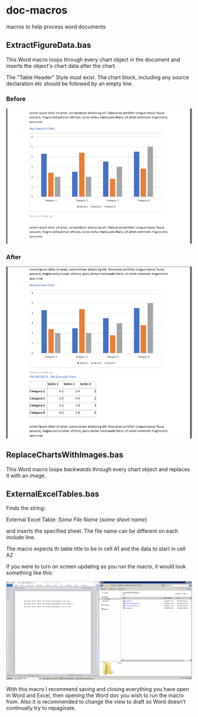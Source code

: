 # doc-macros
macros to help process word documents 

## ExtractFigureData.bas

This Word macro loops through every chart object in the document and inserts the object's chart data after the chart.

The "Table Header" Style must exist.  The chart block, including any source declaration etc should be followed by an empty line.

### Before

![ExtractFigureData01](images/ExtractFigureData01.png)

### After

![ExtractFigureData02](images/ExtractFigureData02.png)

## ReplaceChartsWithImages.bas

This Word macro loops _backwards_ through every chart object and replaces it with an image.

## ExternalExcelTables.bas

Finds the string:

External Excel Table: _Some File Name_ {_some sheet name_}

and inserts the specified sheet.  The file name can be different on each include line.

The macro expects th table title to be in cell A1 and the data to start in cell A2

If you were to turn on screen updating as you run the macro, it would look something like this:

![ExternalExcelTables](images/externalExcelTable01.gif)

With this macro I recommend saving and closing everything you have open in Word and Excel, then opening the Word doc you wish to run the macro from.  Also it is recommended to change the view to draft so Word doesn't continually try to repaginate.
